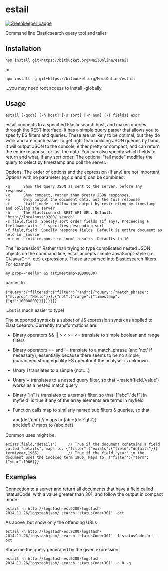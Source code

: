 estail
======

[![Greenkeeper badge](https://badges.greenkeeper.io/MailOnline/estail.svg)](https://greenkeeper.io/)

Command line Elasticsearch query tool and tailer

Installation
------------

	npm install git+https://bitbucket.org/MailOnline/estail

or

	npm install -g git+https://bitbucket.org/MailOnline/estail

...you may need root access to install -globally.

Usage
-----

	estail [-qcot] [-h host] [-s sort] [-n num] [-f fields] expr
	
estail connects to a specified Elasticsearch host, and makes queries through the REST interface. It has a simple query parser that allows you to specify ES filters and queries. These are unlikely to be optimal, but they do work and are much easier to get right than building JSON queries by hand. It will output JSON to the console, either pretty or compact, and can return the entire response, or just the data. You can also specify which fields to return and what, if any sort order. The optional "tail mode" modifies the query to select by timestamp and poll the server. 

Options:
The order of options and the expression (if any) are not important. Options with no parameter (q,c,o and t) can be combined.

	-q		Show the query JSON as sent to the server, before any response.
	-c		Show compact, rather than pretty JSON responses.
	-o		Only output the document data, not the full response
	-t		"tail" mode - follow the output by restricting by timestamp and polling the server
	-h		The Elasticsearch REST API URL. Default: "http://localhost:9200/_search"
	-s field,field 	Specify sort order fields (if any). Preceeding a fieldname with '-' specifies descending sort
	-f field,field	Specify response fields. Default is entire document as held in _source
	-n num 	Limit response to 'num' results. Defaults to 10
	
The "expression"
Rather than trying to type complicated nested JSON objects on the command line, estail accepts simple JavaScript-style (i.e. C/Java/C++, etc) expressions. These are parsed into Elasticsearch filters. For example

	my.prop=="Hello" && !(timestamp>10000000)

parses to 

	{"query":{"filtered":{"filter":{"and":[{"query":{"match_phrase":{"my.prop":"Hello"}}},{"not":{"range":{"timestamp":{"gt":10000000}}}}]}}}}

...but is much easier to type!

The supported syntax is a subset of JS expression syntax as applied to Elasticsearch. Currently transformations are:
 - 	Binary operators && || > < >= <= translate to simple boolean and range filters
 -  Binary operators == and != translate to a match_phrase (and 'not' if necessary), essentially because there seems to be no simple, guaranteed string equality ES operator if the analyser is unknown.
 -  Unary ! translates to a simple {not:...}
 -  Unary ~ translates to a nested query filter, so that ~match(field,'value') works as a nested match query
 -  Binary "in" is translates to a terms() filter, so that '["abc","def"] in myfield' is true if any of the array elements are terms in myfield
 -  Function calls map to similarly named sub filters & queries, so that 
	
	abc(def,'ghi') // maps to {abc:{def:'ghi'}}   	
	abc(def) // maps to {abc:def}

Common uses might be:
	
	exists(field,'details')		// True if the document conatains a field called "details", maps to: {"filter":{"exists":{"field":"details"}}}
	term(year,1966)				// True if the field 'year' in the document uses the indexed term 1966. Maps to: {"filter":{"term":{"year":1966}}}
	
Examples
--------
Connection to a server and return all documents that have a field called 'statusCode' with a value greater than 301, and follow the output in compact mode

	estail -h http://logstash-es:9200/logstash-2014.11.26/logstashjson/_search 'statusCode>301' -oct

As above, but show only the offending URLs

	estail -h http://logstash-es:9200/logstash-2014.11.26/logstashjson/_search 'statusCode>301' -f statusCode,uri -oct

Show me the query generated by the given expression:

	estail -h http://logstash-es:9200/logstash-2014.11.26/logstashjson/_search 'statusCode>301' -n 0 -q



		